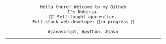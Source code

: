 <p align="center">
  <br>
  <br>
  <br>
  <samp>Hello there! Welcome to my Github<br> I'm Nohiria.<br>👩‍💻 Self-taught apprentice.<br>Full stack web developer 🚧in progress 🚧<br><br>#javascript, #python, #java</samp>
</p>

------------
<!--
**nohiria/nohiria** is a ✨ _special_ ✨ repository because its `README.md` (this file) appears on your GitHub profile.

Here are some ideas to get you started:

- 🔭 I’m currently working on ...
- 🌱 I’m currently learning ...
- 👯 I’m looking to collaborate on ...
- 🤔 I’m looking for help with ...
- 💬 Ask me about ...
- 📫 How to reach me: ...
- 😄 Pronouns: ...
- ⚡ Fun fact: ...
-->
